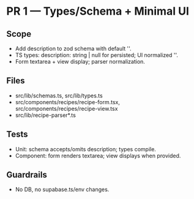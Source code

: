 # PR 1 — Types/Schema + Minimal UI

## Scope

- Add description to zod schema with default ''.
- TS types: description: string | null for persisted; UI normalized ''.
- Form textarea + view display; parser normalization.

## Files

- src/lib/schemas.ts, src/lib/types.ts
- src/components/recipes/recipe-form.tsx, src/components/recipes/recipe-view.tsx
- src/lib/recipe-parser\*.ts

## Tests

- Unit: schema accepts/omits description; types compile.
- Component: form renders textarea; view displays when provided.

## Guardrails

- No DB, no supabase.ts/env changes.
